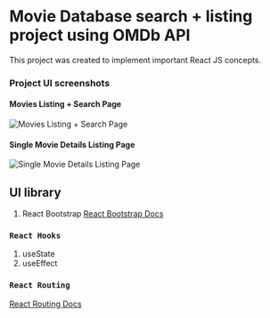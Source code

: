 # Movie Database search + listing project using OMDb API

This project was created to implement important React JS concepts.

### Project UI screenshots

#### Movies Listing + Search Page
![Movies Listing + Search Page](
https://dhanasinghr.github.io/movie-database/movies.png "Movies Listing + Search Page")


#### Single Movie Details Listing Page
![Single Movie Details Listing Page](
https://dhanasinghr.github.io/movie-database/movie.png "Single Movie Details Listing Page")

## UI library

1. React Bootstrap [React Bootstrap Docs](https://react-bootstrap.netlify.app/)

### `React Hooks`

1. useState
2. useEffect

### `React Routing`

[React Routing Docs](https://reactrouter.com/en/main)


